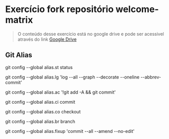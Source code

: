 # Exercício fork repositório welcome-matrix

> O conteúdo desse exercício está no google drive e pode ser acessivel através do link [Google Drive](https://docs.google.com/document/d/1PPaDeL7wzb-jLWAceqKiSQCwBzD9ILY4A6Bs3dIxLuI/edit?usp=sharing)

## Git Alias

git config --global alias.st status

git config --global alias.lg 'log --all --graph --decorate --oneline --abbrev-commit'

git config --global alias.ac '!git add -A && git commit'

git config --global alias.ci commit

git config --global alias.co checkout

git config --global alias.br branch

git config --global alias.fixup 'commit --all --amend --no-edit'
